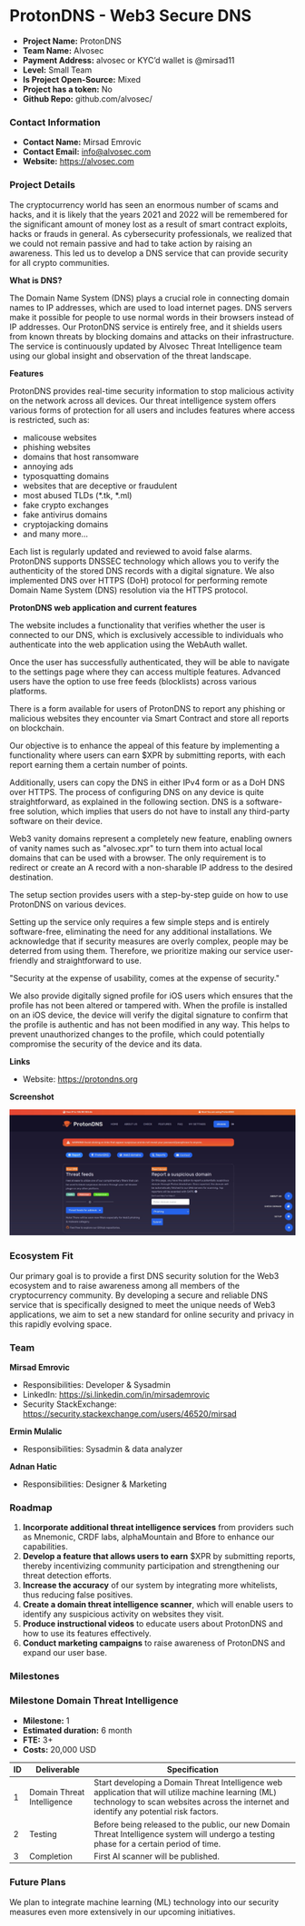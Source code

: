 # ProtonDNS - Web3 Secure DNS

- **Project Name:** ProtonDNS
- **Team Name:** Alvosec
- **Payment Address:** alvosec or KYC’d wallet is @mirsad11
- **Level:** Small Team
- **Is Project Open-Source:** Mixed
- **Project has a token:** No
- **Github Repo:** github.com/alvosec/

### Contact Information

- **Contact Name:** Mirsad Emrovic
- **Contact Email:** info@alvosec.com
- **Website:** https://alvosec.com

### Project Details

The cryptocurrency world has seen an enormous number of scams and hacks, and it is likely that the years 2021 and 2022 will be remembered for the significant amount of money lost as a result of smart contract exploits, hacks or frauds in general. As cybersecurity professionals, we realized that
we could not remain passive and had to take action by raising an awareness. This led us to develop a DNS service that can provide security for all crypto communities.

**What is DNS?**

The Domain Name System (DNS) plays a crucial role in connecting domain names to IP addresses, which are used to load internet pages. DNS servers make it possible for people to use normal words in their browsers instead of IP addresses. Our ProtonDNS service is entirely free, and it shields users
from known threats by blocking domains and attacks on their infrastructure. The service is continuously updated by Alvosec Threat Intelligence team using our global insight and observation of the threat landscape.

**Features**

ProtonDNS provides real-time security information to stop malicious activity on the network across all devices. Our threat intelligence system offers various forms of protection for all users and includes features where access is restricted, such as:

- malicouse websites
- phishing websites
- domains that host ransomware
- annoying ads
- typosquatting domains
- websites that are deceptive or fraudulent
- most abused TLDs (*.tk, *.ml)
- fake crypto exchanges
- fake antivirus domains
- cryptojacking domains
- and many more...

Each list is regularly updated and reviewed to avoid false alarms. ProtonDNS supports DNSSEC technology which allows you to verify the authenticity of the stored DNS records with a digital signature. We also implemented DNS over HTTPS (DoH) protocol for performing remote Domain Name System (DNS) resolution via the HTTPS protocol.

**ProtonDNS web application and current features**

The website includes a functionality that verifies whether the user is connected to our DNS, which is exclusively accessible to individuals who authenticate into the web application using the WebAuth wallet.

Once the user has successfully authenticated, they will be able to navigate to the settings page where they can access multiple features. Advanced users have the option to use free feeds (blocklists) across various platforms.

There is a form available for users of ProtonDNS to report any phishing or malicious websites they encounter via Smart Contract and store all reports on blockchain.

Our objective is to enhance the appeal of this feature by implementing a functionality where users can earn $XPR by submitting reports, with each report earning them a certain number of points.

Additionally, users can copy the DNS in either IPv4 form or as a DoH DNS over HTTPS. The process of configuring DNS on any device is quite straightforward, as explained in the following section. DNS is a software-free solution, which implies that users do not have to install any third-party software on their device.

Web3 vanity domains represent a completely new feature, enabling owners of vanity names such as "alvosec.xpr" to turn them into actual local domains that can be used with a browser. The only requirement is to redirect or create an A record with a non-sharable IP address to the desired
destination.

The setup section provides users with a step-by-step guide on how to use ProtonDNS on various devices.

Setting up the service only requires a few simple steps and is entirely software-free, eliminating the need for any additional installations.
We acknowledge that if security measures are overly complex, people may be deterred from using them. Therefore, we prioritize making our service user-friendly and straightforward to use.

"Security at the expense of usability, comes at the expense of security."

We also provide digitally signed profile for iOS users which ensures that the profile has not been altered or tampered with. When the profile is installed on an iOS device, the device will verify the digital signature to confirm that the profile is authentic and has not been modified in any way. This helps to prevent unauthorized changes to the profile, which could potentially compromise the security of the device and its data.

**Links**

- Website: https://protondns.org

**Screenshot**

![Alt text](/img/preview.jpg)

### Ecosystem Fit

Our primary goal is to provide a first DNS security solution for the Web3 ecosystem and to raise awareness among all members of the cryptocurrency community. By developing a secure and reliable DNS service that is specifically designed to meet the unique needs of Web3 applications, we aim to set a new standard for online security and privacy in this rapidly evolving space.

### Team

**Mirsad Emrovic**

- Responsibilities: Developer & Sysadmin
- LinkedIn: https://si.linkedin.com/in/mirsademrovic
- Security StackExchange: https://security.stackexchange.com/users/46520/mirsad

**Ermin Mulalic**

- Responsibilities: Sysadmin & data analyzer

**Adnan Hatic**

- Responsibilities: Designer & Marketing

### Roadmap

1. **Incorporate additional threat intelligence services** from providers such as Mnemonic, CRDF labs, alphaMountain and Bfore to enhance our capabilities.
2. **Develop a feature that allows users to earn** $XPR by submitting reports, thereby incentivizing community participation and strengthening our threat detection efforts.
3. **Increase the accuracy** of our system by integrating more whitelists, thus reducing false positives.
4. **Create a domain threat intelligence scanner**, which will enable users to identify any suspicious activity on websites they visit.
5. **Produce instructional videos** to educate users about ProtonDNS and how to use its features effectively.
6. **Conduct marketing campaigns** to raise awareness of ProtonDNS and expand our user base.

### Milestones

### Milestone Domain Threat Intelligence

- **Milestone:** 1
- **Estimated duration:** 6 month
- **FTE:**  3+
- **Costs:** 20,000 USD

| ID | Deliverable | Specification |
| ----- | ----------- | ------------- |
| 1 | Domain Threat Intelligence | Start developing a Domain Threat Intelligence web application that will utilize machine learning (ML) technology to scan websites across the internet and identify any potential risk factors. |
| 2 | Testing | Before being released to the public, our new Domain Threat Intelligence system will undergo a testing phase for a certain period of time. |
| 3 | Completion | First AI scanner will be published. |

### Future Plans

We plan to integrate machine learning (ML) technology into our security measures even more extensively in our upcoming initiatives.
